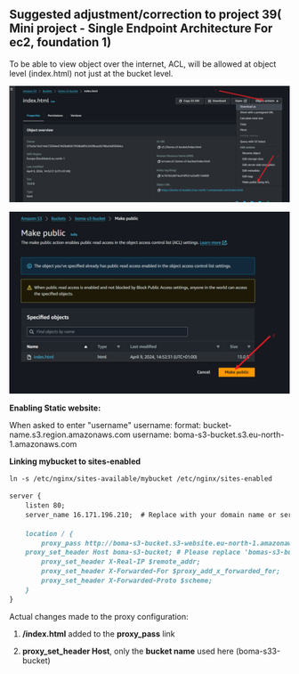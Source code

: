 ## Suggested adjustment/correction to project 39( Mini project - Single Endpoint Architecture For ec2, foundation 1)

To be able to view object over the internet, ACL, will be allowed at object level (index.html) not just at the bucket level.

![ACL-at-Object-level1](Correction1-step39.png)

![ACL-at-Object-level1](correction2-step39.png)

**Enabling Static website:**

When asked to enter "username"
username: format: bucket-name.s3.region.amazonaws.com
username: boma-s3-bucket.s3.eu-north-1.amazonaws.com


**Linking mybucket to sites-enabled**

```markdown
ln -s /etc/nginx/sites-available/mybucket /etc/nginx/sites-enabled
```


```markdown
server {
    listen 80;
    server_name 16.171.196.210;  # Replace with your domain name or server IP address

    location / {
        proxy_pass http://boma-s3-bucket.s3-website.eu-north-1.amazonaws.com/index.html; # Replace with the link you generated after you enabled  static website       
	proxy_set_header Host boma-s3-bucket; # Please replace 'bomas-s3-bucket' with your bucket name 
        proxy_set_header X-Real-IP $remote_addr;
        proxy_set_header X-Forwarded-For $proxy_add_x_forwarded_for;
        proxy_set_header X-Forwarded-Proto $scheme;
    }
}
```
Actual changes made to the proxy configuration:

1. **/index.html** added to the **proxy_pass** link

2. **proxy_set_header Host**, only the **bucket name** used here (boma-s33-bucket)